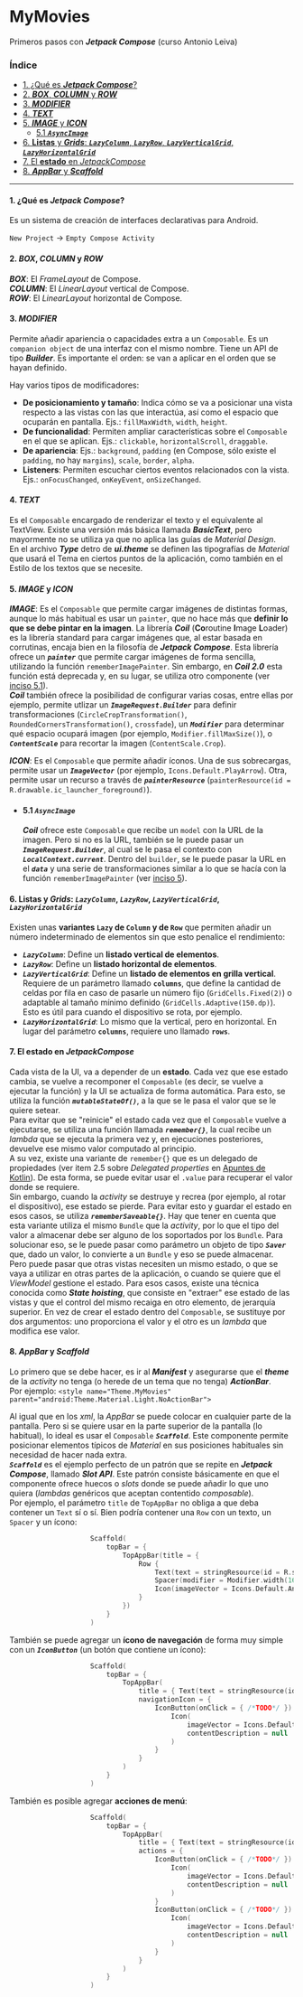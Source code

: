 # MyMovies
Primeros pasos con ***Jetpack Compose*** (curso Antonio Leiva)

### Índice

- [1. ¿Qué es ***Jetpack Compose***?](#1-qué-es-jetpack-compose)
- [2. ***BOX***, ***COLUMN*** y ***ROW***](#2-box-column-y-row)
- [3. ***MODIFIER***](#3-modifier)
- [4. ***TEXT***](#4-text)
- [5. ***IMAGE*** y ***ICON***](#5-image-y-icon)
  - [5.1 ***`AsyncImage`***](#51-asyncimage)
- [6. **Listas** y ***Grids***: ***`LazyColumn`***, ***`LazyRow`***, ***`LazyVerticalGrid`***, ***`LazyHorizontalGrid`***](#6-listas-y-grids-lazycolumn-lazyrow-lazyverticalgrid-lazyhorizontalgrid)
- [7. El **estado** en *JetpackCompose*](#7-el-estado-en-jetpackcompose)
- [8. ***AppBar*** y ***Scaffold***](#8-appbar-y-scaffold)

----


#### 1. ¿Qué es ***Jetpack Compose***?
Es un sistema de creación de interfaces declarativas para Android.

`New Project` -> `Empty Compose Activity`


#### 2. ***BOX***, ***COLUMN*** y ***ROW***
***BOX***: El *FrameLayout* de Compose.  
***COLUMN***: El *LinearLayout* vertical de Compose.  
***ROW***: El *LinearLayout* horizontal de Compose.


#### 3. ***MODIFIER***
Permite añadir apariencia o capacidades extra a un `Composable`. Es un `companion object` de una interfaz con el mismo nombre. Tiene un API de tipo ***Builder***. Es importante el orden: se van a aplicar en el orden que se hayan definido.

Hay varios tipos de modificadores:
- **De posicionamiento y tamaño**: Indica cómo se va a posicionar una vista respecto a las vistas con las que interactúa, así como el espacio que ocuparán en pantalla. Ejs.: `fillMaxWidth`, `width`, `height`.
- **De funcionalidad**: Permiten ampliar características sobre el `Composable` en el que se aplican. Ejs.: `clickable`, `horizontalScroll`, `draggable`.
- **De apariencia**: Ejs.: `background`, `padding` (en Compose, sólo existe el `padding`, no hay `margins`), `scale`, `border`, `alpha`.
- **Listeners**: Permiten escuchar ciertos eventos relacionados con la vista. Ejs.: `onFocusChanged`, `onKeyEvent`, `onSizeChanged`.


#### 4. ***TEXT***
Es el `Composable` encargado de renderizar el texto y el equivalente al TextView. Existe una versión más básica llamada ***BasicText***, pero mayormente no se utiliza ya que no aplica las guías de *Material Design*.  
En el archivo ***Type*** detro de ***ui.theme*** se definen las tipografías de *Material* que usará el Tema en ciertos puntos de la aplicación, como también en el Estilo de los textos que se necesite.


#### 5. ***IMAGE*** y ***ICON***
***IMAGE***: Es el `Composable` que permite cargar imágenes de distintas formas, aunque lo más habitual es usar un `painter`, que no hace más que **definir lo que se debe pintar en la imagen**. La librería ***Coil*** (**Co**routine **I**mage **L**oader) es la librería standard para cargar imágenes que, al estar basada en corrutinas, encaja bien en la filosofía de ***Jetpack Compose***. Esta librería ofrece un ***`painter`*** que permite cargar imágenes de forma sencilla, utilizando la función `rememberImagePainter`. Sin embargo, en ***Coil 2.0*** esta función está deprecada y, en su lugar, se utiliza otro componente (ver [inciso 5.1](#51-asyncimage)).  
***Coil*** también ofrece la posibilidad de configurar varias cosas, entre ellas por ejemplo, permite utlizar un ***`ImageRequest.Builder`*** para definir transformaciones (`CircleCropTransformation()`, `RoundedCornersTransformation()`, `crossfade`), un ***`Modifier`*** para determinar qué espacio ocupará imagen (por ejemplo, `Modifier.fillMaxSize()`), o ***`ContentScale`*** para recortar la imagen (`ContentScale.Crop`).

***ICON***: Es el `Composable` que permite añadir íconos. Una de sus sobrecargas, permite usar un ***`ImageVector`*** (por ejemplo, `Icons.Default.PlayArrow`). Otra, permite usar un recurso a través de ***`painterResource`*** (`painterResource(id = R.drawable.ic_launcher_foreground)`).

<ul>

<li>

#### 5.1 ***`AsyncImage`***
***Coil*** ofrece este `Composable` que recibe un `model` con la URL de la imagen. Pero si no es la URL, también se le puede pasar un ***`ImageRequest.Builder`***, al cual se le pasa el contexto con ***`LocalContext.current`***. Dentro del `builder`, se le puede pasar la URL en el ***`data`*** y una serie de transformaciones similar a lo que se hacía con la función `rememberImagePainter` (ver [inciso 5](#5-image-y-icon)).

</ul>  


#### 6. **Listas** y ***Grids***: ***`LazyColumn`***, ***`LazyRow`***, ***`LazyVerticalGrid`***, ***`LazyHorizontalGrid`***
Existen unas **variantes `Lazy` de `Column` y de `Row`** que permiten añadir un número indeterminado de elementos sin que esto penalice el rendimiento:

  - ***`LazyColumn`***: Define un **listado vertical de elementos**.
  - ***`LazyRow`***: Define un **listado horizontal de elementos**.
  - ***`LazyVerticalGrid`***: Define un **listado de elementos en grilla vertical**. Requiere de un parámetro llamado **`columns`**, que define la cantidad de celdas por fila en caso de pasarle un número fijo (`GridCells.Fixed(2)`) o adaptable al tamaño mínimo definido (`GridCells.Adaptive(150.dp)`). Esto es útil para cuando el dispositivo se rota, por ejemplo.
  - ***`LazyHorizontalGrid`***: Lo mismo que la vertical, pero en horizontal. En lugar del parámetro **`columns`**, requiere uno llamado **`rows`**.


#### 7. El **estado** en *JetpackCompose*
Cada vista de la UI, va a depender de un **estado**. Cada vez que ese estado cambia, se vuelve a recomponer el `Composable` (es decir, se vuelve a ejecutar la función) y la UI se actualiza de forma automática. Para esto, se utiliza la función ***`mutableStateOf()`***, a la que se le pasa el valor que se le quiere setear.  
Para evitar que se "reinicie" el estado cada vez que el `Composable` vuelve a ejecutarse, se utiliza una función llamada ***`remember{}`***, la cual recibe un *lambda* que se ejecuta la primera vez y, en ejecuciones posteriores, devuelve ese mismo valor computado al principio.  
A su vez, existe una variante de `remember{}` que es un delegado de propiedades (ver item 2.5 sobre *Delegated properties* en [Apuntes de Kotlin](https://github.com/Ulises-Jota/Apuntes-y-Navaja-Suiza/blob/master/Apuntes-Kotlin.md#2-propiedades-y-fields-en-kotlin)). De esta forma, se puede evitar usar el `.value` para recuperar el valor donde se requiere.  
Sin embargo, cuando la *activity* se destruye y recrea (por ejemplo, al rotar el dispositivo), ese estado se pierde. Para evitar esto y guardar el estado en esos casos, se utiliza ***`rememberSaveable{}`***. Hay que tener en cuenta que esta variante utiliza el mismo `Bundle` que la *activity*, por lo que el tipo del valor a almacenar debe ser alguno de los soportados por los `Bundle`. Para solucionar eso, se le puede pasar como parámetro un objeto de tipo ***`Saver`*** que, dado un valor, lo convierte a un `Bundle` y eso se puede almacenar.  
Pero puede pasar que otras vistas necesiten un mismo estado, o que se vaya a utilizar en otras partes de la aplicación, o cuando se quiere que el *ViewModel* gestione el estado. Para esos casos, existe una técnica conocida como ***State hoisting***, que consiste en "extraer" ese estado de las vistas y que el control del mismo recaiga en otro elemento, de jerarquía superior. En vez de crear el estado dentro del `Composable`, se sustituye por dos argumentos: uno proporciona el valor y el otro es un *lambda* que modifica ese valor.


#### 8. ***AppBar*** y ***Scaffold***
Lo primero que se debe hacer, es ir al ***Manifest*** y asegurarse que el ***theme*** de la *activity* no tenga (o herede de un tema que no tenga) ***ActionBar***.  
    Por ejemplo: `<style name="Theme.MyMovies" parent="android:Theme.Material.Light.NoActionBar">`  

Al igual que en los *xml*, la *AppBar* se puede colocar en cualquier parte de la pantalla. Pero si se quiere usar en la parte superior de la pantalla (lo habitual), lo ideal es usar el `Composable` ***`Scaffold`***. Este componente permite posicionar elementos típicos de *Material* en sus posiciones habituales sin necesidad de hacer nada extra.  
***`Scaffold`*** es el ejemplo perfecto de un patrón que se repite en ***Jetpack Compose***, llamado ***Slot API***. Este patrón consiste básicamente en que el componente ofrece huecos o *slots* donde se puede añadir lo que uno quiera (*lambdas* genéricos que aceptan contentido *composable*).  
Por ejemplo, el parámetro `title` de `TopAppBar` no obliga a que deba contener un `Text` sí o sí. Bien podría contener una `Row` con un texto, un `Spacer` y un ícono:  

````kotlin
                    Scaffold(
                        topBar = {
                            TopAppBar(title = {
                                Row {
                                    Text(text = stringResource(id = R.string.app_name))
                                    Spacer(modifier = Modifier.width(16.dp))
                                    Icon(imageVector = Icons.Default.Android, contentDescription = null)
                                }
                            })
                        }
                    )
````  

También se puede agregar un **ícono de navegación** de forma muy simple con un ***`IconButton`*** (un botón que contiene un ícono):

````kotlin
                    Scaffold(
                        topBar = {
                            TopAppBar(
                                title = { Text(text = stringResource(id = R.string.app_name)) },
                                navigationIcon = {
                                    IconButton(onClick = { /*TODO*/ }) {
                                        Icon(
                                            imageVector = Icons.Default.Menu,
                                            contentDescription = null
                                        )
                                    }
                                }
                            )
                        }
                    )
````  

También es posible agregar **acciones de menú**:

````kotlin
                    Scaffold(
                        topBar = {
                            TopAppBar(
                                title = { Text(text = stringResource(id = R.string.app_name)) },
                                actions = {
                                    IconButton(onClick = { /*TODO*/ }) {
                                        Icon(
                                            imageVector = Icons.Default.Search,
                                            contentDescription = null
                                        )
                                    }
                                    IconButton(onClick = { /*TODO*/ }) {
                                        Icon(
                                            imageVector = Icons.Default.Share,
                                            contentDescription = null
                                        )
                                    }
                                }
                            )
                        }
                    )
````  

